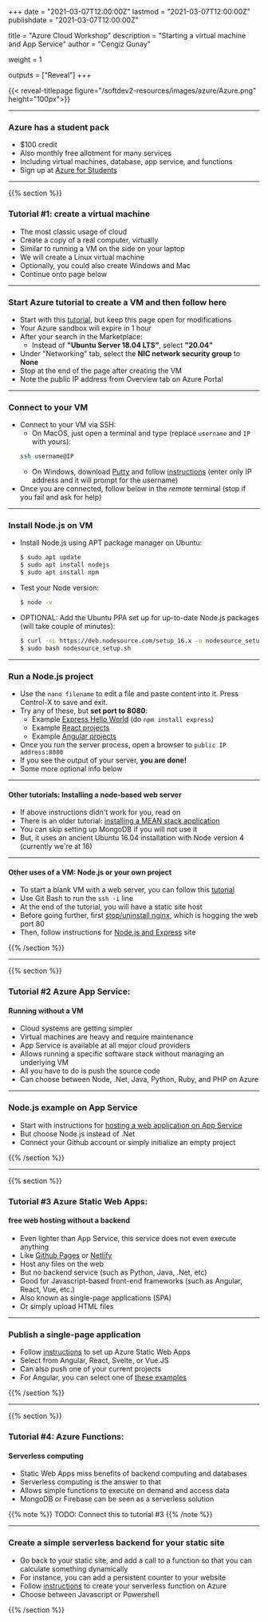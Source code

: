 +++
date = "2021-03-07T12:00:00Z"
lastmod = "2021-03-07T12:00:00Z"
publishdate = "2021-03-07T12:00:00Z"

title = "Azure Cloud Workshop"
description = "Starting a virtual machine and App Service"
author = "Cengiz Gunay"

weight = 1

outputs = ["Reveal"]
+++

{{< reveal-titlepage figure="/softdev2-resources/images/azure/Azure.png" height="100px">}}

---

### Azure has a student pack

- $100 credit
- Also monthly free allotment for many services
- Including virtual machines, database, app service, and functions
- Sign up at [Azure for Students](https://azure.microsoft.com/en-us/free/students/)

---

{{% section %}}

### Tutorial #1: create a virtual machine

- The most classic usage of cloud
- Create a copy of a real computer, virtually
- Similar to running a VM on the side on your laptop
- We will create a Linux virtual machine
- Optionally, you could also create Windows and Mac
- Continue onto page below

---

### Start Azure tutorial to create a VM and then follow here

- Start with this [tutorial](https://docs.microsoft.com/en-us/learn/modules/intro-to-azure-virtual-machines/), but keep this page open for modifications
- Your Azure sandbox will expire in 1 hour
- After your search in the Marketplace:
  - Instead of **"Ubuntu Server 18.04 LTS"**, select **"20.04"**
- Under "Networking" tab, select the **NIC network security group** to **None**
- Stop at the end of the page after creating the VM
- Note the public IP address from Overview tab on Azure Portal

---

### Connect to your VM

- Connect to your VM via SSH:
  - On MacOS, just open a terminal and type (replace `username` and `IP` with yours):
  ```sh
  ssh username@IP
  ```
  - On Windows, download [Putty](https://www.chiark.greenend.org.uk/~sgtatham/putty/) and follow [instructions](https://www.ssh.com/ssh/putty/windows/) (enter only IP address and it will prompt for the username)
- Once you are connected, follow below in the *remote* terminal (stop if you fail and ask for help)

---

### Install Node.js on VM

- Install Node.js using APT package manager on Ubuntu:
  ```sh
  $ sudo apt update
  $ sudo apt install nodejs
  $ sudo apt install npm
  ```
- Test your Node version:
  ```sh
  $ node -v
  ```
- OPTIONAL: Add the Ubuntu PPA set up for up-to-date Node.js packages (will take couple of minutes):
  ```sh
  $ curl -sL https://deb.nodesource.com/setup_16.x -o nodesource_setup.sh
  $ sudo bash nodesource_setup.sh
  ```

---

### Run a Node.js project

- Use the `nano filename` to edit a file and paste content into it. Press Control-X to save and exit.
- Try any of these, but **set port to 8080**:
  - Example [Express Hello World](https://expressjs.com/en/starter/hello-world.html) (do `npm install express`)
  - Example [React projects](https://reactjs.org/community/examples.html)
  - Example [Angular projects](https://angular.io/guide/example-apps-list)
- Once you run the server process, open a browser to `public IP address:8080`
- If you see the output of your server, **you are done!**
- Some more optional info below

---

#### Other tutorials: Installing a node-based web server

- If above instructions didn't work for you, read on
- There is an older tutorial: [installing a MEAN stack application](https://docs.microsoft.com/en-us/learn/modules/build-a-web-app-with-mean-on-a-linux-vm/) 
- You can skip setting up MongoDB if you will not use it
- But, it uses an ancient Ubuntu 16.04 installation with Node version 4 (currently we're at 16)

---

#### Other uses of a VM: Node.js or your own project

- To start a blank VM with a web server, you can follow this [tutorial](https://docs.microsoft.com/en-us/azure/virtual-machines/linux/quick-create-portal) 
- Use Git Bash to run the `ssh -i` line
- At the end of the tutorial, you will have a static site host
- Before going further, first [stop/uninstall nginx](https://phoenixnap.com/kb/nginx-start-stop-restart), which is hogging the web port 80
- Then, follow instructions for [Node.js and Express](https://docs.microsoft.com/en-us/learn/modules/build-web-api-nodejs-express/) site

{{% /section %}}

---

{{% section %}}

### Tutorial #2 Azure App Service: 
#### Running without a VM

- Cloud systems are getting simpler
- Virtual machines are heavy and require maintenance
- App Service is available at all major cloud providers
- Allows running a specific software stack without managing an underlying VM
- All you have to do is push the source code
- Can choose between Node, .Net, Java, Python, Ruby, and PHP on Azure

---

### Node.js example on App Service

- Start with instructions for [hosting a web application on App Service](https://docs.microsoft.com/learn/modules/host-a-web-app-with-azure-app-service/)
- But choose Node.js instead of .Net
- Connect your Github account or simply initialize an empty project

{{% /section %}}

---

{{% section %}}

### Tutorial #3 Azure Static Web Apps: 
#### free web hosting without a backend

- Even lighter than App Service, this service does not even execute anything
- Like [Github Pages](https://pages.github.com/) or [Netlify](https://www.netlify.com/)
- Host any files on the web
- But no backend service (such as Python, Java, .Net, etc)
- Good for Javascript-based front-end frameworks (such as Angular, React, Vue, etc.)
- Also known as single-page applications (SPA)
- Or simply upload HTML files

---

### Publish a single-page application 

- Follow [instructions](https://docs.microsoft.com/en-us/learn/modules/publish-app-service-static-web-app-api/) to set up Azure Static Web Apps
- Select from Angular, React, Svelte, or Vue.JS
- Can also push one of your current projects
- For Angular, you can select one of [these examples](https://angular.io/guide/example-apps-list)

{{% /section %}}

---

{{% section %}}

### Tutorial #4: Azure Functions:
#### Serverless computing

- Static Web Apps miss benefits of backend computing and databases
- Serverless computing is the answer to that
- Allows simple functions to execute on demand and access data
- MongoDB or Firebase can be seen as a serverless solution

{{% note %}}
TODO: Connect this to tutorial #3
{{% /note %}}

---

### Create a simple serverless backend for your static site

- Go back to your static site, and add a call to a function so that you can calculate something dynamically
- For instance, you can add a persistent counter to your website
- Follow [instructions](https://docs.microsoft.com/en-us/learn/modules/create-serverless-logic-with-azure-functions/) to create your serverless function on Azure
- Choose between Javascript or Powershell

{{% /section %}}
